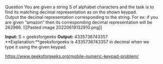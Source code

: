 Question 
	You are given a string S of alphabet characters and the task is to find its matching decimal representation as on the shown keypad. Output the decimal representation corresponding to the string. For ex: if you are given “amazon” then its corresponding decimal representation will be 262966.
![[Pasted image 20220619132910.png]]

**Input:**
S = geeksforgeeks
**Output:** 4335736743357
**Explanation:**geeksforgeeks is 4335736743357
in decimal when we type it using the given
keypad.

https://www.geeksforgeeks.org/mobile-numeric-keypad-problem/

